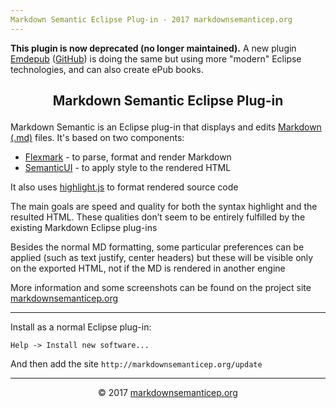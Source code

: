 ```yaml
---
Markdown Semantic Eclipse Plug-in - 2017 markdownsemanticep.org
---
```


**This plugin is now deprecated (no longer maintained).** A new plugin [Emdepub](http://emdepub.org) ([GitHub](https://github.com/iuscl-ide/emdepub)) is doing the same but using more "modern" Eclipse technologies, and can also create ePub books.

## <p align="center">Markdown Semantic Eclipse Plug-in</p>

Markdown Semantic is an Eclipse plug-in that displays and edits [Markdown (.md)](http://daringfireball.net/projects/markdown/syntax) files.
It's based on two components:

- [Flexmark](https://github.com/vsch/flexmark-java) - to parse, format and render Markdown
- [SemanticUI](https://semantic-ui.com/) - to apply style to the rendered HTML

It also uses [highlight.js](https://highlightjs.org/) to format rendered source code

The main goals are speed and quality for both the syntax highlight and the resulted HTML. These qualities don’t seem to be entirely fulfilled by the existing Markdown Eclipse plug-ins 

Besides the normal MD formatting, some particular preferences can be applied (such as text justify, center headers) but these will be visible only on the exported HTML, not if the MD is rendered in another engine

More information and some screenshots can be found on the project site [markdownsemanticep.org](http://markdownsemanticep.org)

***

Install as a normal Eclipse plug-in:

``` Eclipse
Help -> Install new software...
```    
    
And then add the site `http://markdownsemanticep.org/update`   
***

<p align="center">&copy; 2017 <a href="http://markdownsemanticep.org">markdownsemanticep.org</a></p>
